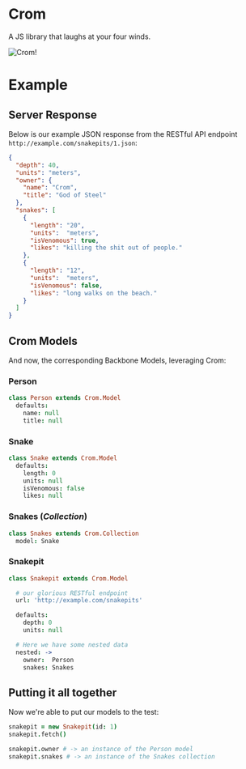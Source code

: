 # Crom

A JS library that laughs at your four winds.

![Crom!](http://i811.photobucket.com/albums/zz31/MolochZ/Crom2_380_zps73956dff.jpg)

# Example

## Server Response

Below is our example JSON response from the RESTful API endpoint `http://example.com/snakepits/1.json`:

```json
{
  "depth": 40,
  "units": "meters",
  "owner": {
    "name": "Crom",
    "title": "God of Steel"
  },
  "snakes": [
    {
      "length": "20",
      "units":  "meters",
      "isVenomous": true,
      "likes": "killing the shit out of people."
    },
    {
      "length": "12",
      "units":  "meters",
      "isVenomous": false,
      "likes": "long walks on the beach."
    }
  ]
}
```

## Crom Models

And now, the corresponding Backbone Models, leveraging Crom:

### Person

```coffeescript
class Person extends Crom.Model
  defaults:
    name: null
    title: null
```

### Snake

``` coffeescript
class Snake extends Crom.Model
  defaults:
    length: 0
    units: null
    isVenomous: false
    likes: null
```

### Snakes (_Collection_)

```coffeescript
class Snakes extends Crom.Collection
  model: Snake
```

### Snakepit

```coffeescript
class Snakepit extends Crom.Model

  # our glorious RESTful endpoint
  url: 'http://example.com/snakepits'

  defaults:
    depth: 0
    units: null

  # Here we have some nested data
  nested: ->
    owner:  Person
    snakes: Snakes
```

## Putting it all together

Now we're able to put our models to the test:

```coffeescript
snakepit = new Snakepit(id: 1)
snakepit.fetch()

snakepit.owner # -> an instance of the Person model
snakepit.snakes # -> an instance of the Snakes collection
```
